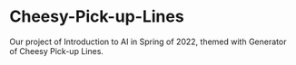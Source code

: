 # Cheesy-Pick-up-Lines

Our project of Introduction to AI in Spring of 2022, themed with Generator of Cheesy Pick-up Lines.
